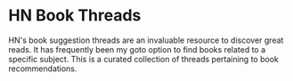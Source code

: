 # HN Book Threads
HN's book suggestion threads are an invaluable resource to discover great reads.
It has frequently been my goto option to find books related to a specific subject.
This is a curated collection of threads pertaining to book recommendations.